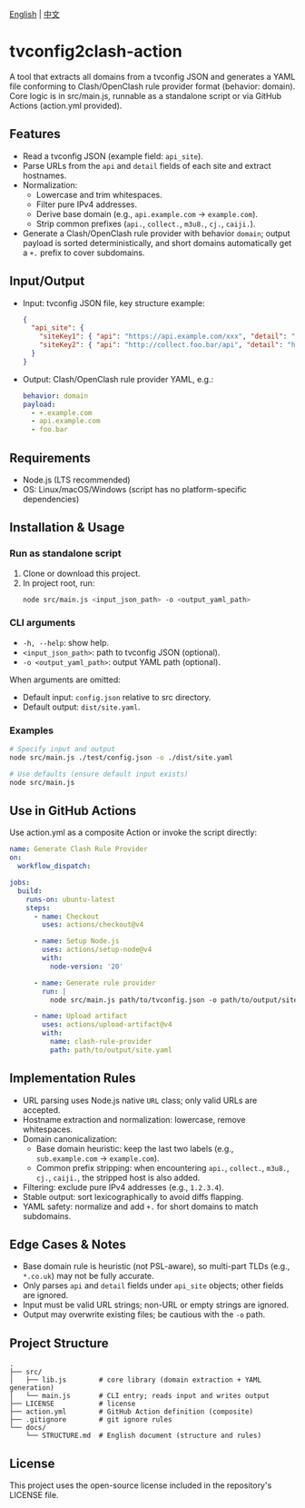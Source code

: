 [English](README.md) | [中文](README_zh.md)

# tvconfig2clash-action

A tool that extracts all domains from a tvconfig JSON and generates a YAML file conforming to Clash/OpenClash rule provider format (behavior: domain). Core logic is in src/main.js, runnable as a standalone script or via GitHub Actions (action.yml provided).

## Features
- Read a tvconfig JSON (example field: `api_site`).
- Parse URLs from the `api` and `detail` fields of each site and extract hostnames.
- Normalization:
  - Lowercase and trim whitespaces.
  - Filter pure IPv4 addresses.
  - Derive base domain (e.g., `api.example.com` → `example.com`).
  - Strip common prefixes (`api.`, `collect.`, `m3u8.`, `cj.`, `caiji.`).
- Generate a Clash/OpenClash rule provider with behavior `domain`; output payload is sorted deterministically, and short domains automatically get a `+.` prefix to cover subdomains.

## Input/Output
- Input: tvconfig JSON file, key structure example:
  ```json
  {
    "api_site": {
      "siteKey1": { "api": "https://api.example.com/xxx", "detail": "https://www.example.com/yyy" },
      "siteKey2": { "api": "http://collect.foo.bar/api", "detail": "http://foo.bar" }
    }
  }
  ```
- Output: Clash/OpenClash rule provider YAML, e.g.:
  ```yaml
  behavior: domain
  payload:
    - +.example.com
    - api.example.com
    - foo.bar
  ```

## Requirements
- Node.js (LTS recommended)
- OS: Linux/macOS/Windows (script has no platform-specific dependencies)

## Installation & Usage
### Run as standalone script
1. Clone or download this project.
2. In project root, run:
   ```bash
   node src/main.js <input_json_path> -o <output_yaml_path>
   ```

### CLI arguments
- `-h, --help`: show help.
- `<input_json_path>`: path to tvconfig JSON (optional).
- `-o <output_yaml_path>`: output YAML path (optional).

When arguments are omitted:
- Default input: `config.json` relative to src directory.
- Default output: `dist/site.yaml`.

### Examples
```bash
# Specify input and output
node src/main.js ./test/config.json -o ./dist/site.yaml

# Use defaults (ensure default input exists)
node src/main.js
```

## Use in GitHub Actions
Use action.yml as a composite Action or invoke the script directly:
```yaml
name: Generate Clash Rule Provider
on:
  workflow_dispatch:

jobs:
  build:
    runs-on: ubuntu-latest
    steps:
      - name: Checkout
        uses: actions/checkout@v4

      - name: Setup Node.js
        uses: actions/setup-node@v4
        with:
          node-version: '20'

      - name: Generate rule provider
        run: |
          node src/main.js path/to/tvconfig.json -o path/to/output/site.yaml

      - name: Upload artifact
        uses: actions/upload-artifact@v4
        with:
          name: clash-rule-provider
          path: path/to/output/site.yaml
```

## Implementation Rules
- URL parsing uses Node.js native `URL` class; only valid URLs are accepted.
- Hostname extraction and normalization: lowercase, remove whitespaces.
- Domain canonicalization:
  - Base domain heuristic: keep the last two labels (e.g., `sub.example.com` → `example.com`).
  - Common prefix stripping: when encountering `api.`, `collect.`, `m3u8.`, `cj.`, `caiji.`, the stripped host is also added.
- Filtering: exclude pure IPv4 addresses (e.g., `1.2.3.4`).
- Stable output: sort lexicographically to avoid diffs flapping.
- YAML safety: normalize and add `+.` for short domains to match subdomains.

## Edge Cases & Notes
- Base domain rule is heuristic (not PSL-aware), so multi-part TLDs (e.g., `*.co.uk`) may not be fully accurate.
- Only parses `api` and `detail` fields under `api_site` objects; other fields are ignored.
- Input must be valid URL strings; non-URL or empty strings are ignored.
- Output may overwrite existing files; be cautious with the `-o` path.

## Project Structure
```
.
├── src/
│   ├── lib.js        # core library (domain extraction + YAML generation)
│   └── main.js       # CLI entry; reads input and writes output
├── LICENSE           # license
├── action.yml        # GitHub Action definition (composite)
├── .gitignore        # git ignore rules
└── docs/
    └── STRUCTURE.md  # English document (structure and rules)
```

## License
This project uses the open-source license included in the repository's LICENSE file.